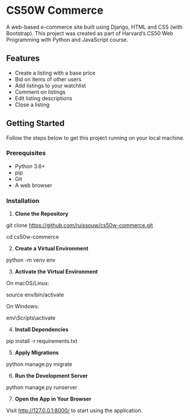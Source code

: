 # CS50W Commerce
A web-based e-commerce site built using Django, HTML and CSS (with Bootstrap). This project was created as part of Harvard’s CS50 Web Programming with Python and JavaScript course.

## Features
- Create a listing with a base price
- Bid on items of other users
- Add listings to your watchlist
- Comment on listings
- Edit listing descriptions
- Close a listing

## Getting Started
Follow the steps below to get this project running on your local machine.

### Prerequisites
- Python 3.6+
- pip
- Git
- A web browser

### Installation

1. **Clone the Repository**
   
git clone https://github.com/ruissouw/cs50w-commerce.git

cd cs50w-commerce

2. **Create a Virtual Environment**
   
python -m venv env

3. **Activate the Virtual Environment**
   
On macOS/Linux:

source env/bin/activate

On Windows:

env\Scripts\activate

4. **Install Dependencies**
   
pip install -r requirements.txt

5. **Apply Migrations**
   
python manage.py migrate

6. **Run the Development Server**
   
python manage.py runserver

7. **Open the App in Your Browser**
    
Visit http://127.0.0.1:8000/ to start using the application.
